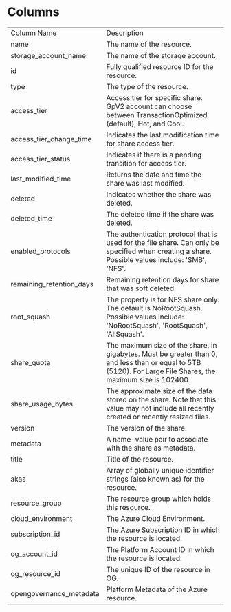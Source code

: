 # Columns  

<table>
	<tr><td>Column Name</td><td>Description</td></tr>
	<tr><td>name</td><td>The name of the resource.</td></tr>
	<tr><td>storage_account_name</td><td>The name of the storage account.</td></tr>
	<tr><td>id</td><td>Fully qualified resource ID for the resource.</td></tr>
	<tr><td>type</td><td>The type of the resource.</td></tr>
	<tr><td>access_tier</td><td>Access tier for specific share. GpV2 account can choose between TransactionOptimized (default), Hot, and Cool.</td></tr>
	<tr><td>access_tier_change_time</td><td>Indicates the last modification time for share access tier.</td></tr>
	<tr><td>access_tier_status</td><td>Indicates if there is a pending transition for access tier.</td></tr>
	<tr><td>last_modified_time</td><td>Returns the date and time the share was last modified.</td></tr>
	<tr><td>deleted</td><td>Indicates whether the share was deleted.</td></tr>
	<tr><td>deleted_time</td><td>The deleted time if the share was deleted.</td></tr>
	<tr><td>enabled_protocols</td><td>The authentication protocol that is used for the file share. Can only be specified when creating a share. Possible values include: &#39;SMB&#39;, &#39;NFS&#39;.</td></tr>
	<tr><td>remaining_retention_days</td><td>Remaining retention days for share that was soft deleted.</td></tr>
	<tr><td>root_squash</td><td>The property is for NFS share only. The default is NoRootSquash. Possible values include: &#39;NoRootSquash&#39;, &#39;RootSquash&#39;, &#39;AllSquash&#39;.</td></tr>
	<tr><td>share_quota</td><td>The maximum size of the share, in gigabytes. Must be greater than 0, and less than or equal to 5TB (5120). For Large File Shares, the maximum size is 102400.</td></tr>
	<tr><td>share_usage_bytes</td><td>The approximate size of the data stored on the share. Note that this value may not include all recently created or recently resized files.</td></tr>
	<tr><td>version</td><td>The version of the share.</td></tr>
	<tr><td>metadata</td><td>A name-value pair to associate with the share as metadata.</td></tr>
	<tr><td>title</td><td>Title of the resource.</td></tr>
	<tr><td>akas</td><td>Array of globally unique identifier strings (also known as) for the resource.</td></tr>
	<tr><td>resource_group</td><td>The resource group which holds this resource.</td></tr>
	<tr><td>cloud_environment</td><td>The Azure Cloud Environment.</td></tr>
	<tr><td>subscription_id</td><td>The Azure Subscription ID in which the resource is located.</td></tr>
	<tr><td>og_account_id</td><td>The Platform Account ID in which the resource is located.</td></tr>
	<tr><td>og_resource_id</td><td>The unique ID of the resource in OG.</td></tr>
	<tr><td>opengovernance_metadata</td><td>Platform Metadata of the Azure resource.</td></tr>
</table>